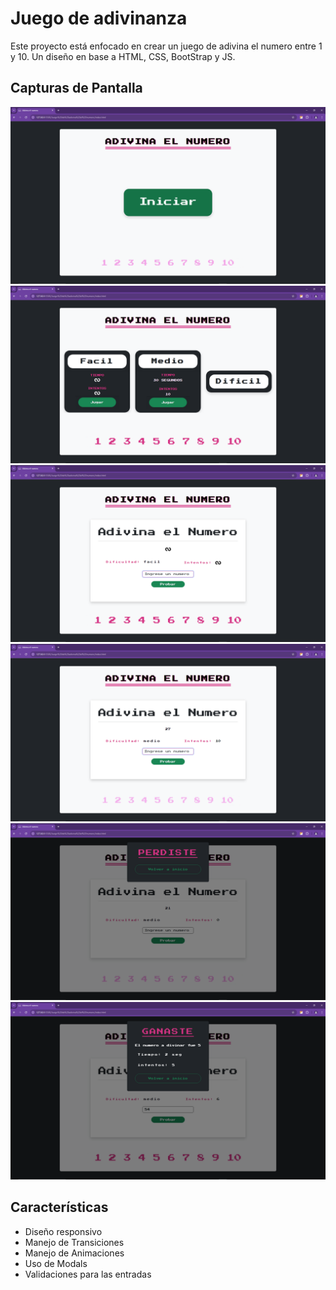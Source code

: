 # Juego de adivinanza

Este proyecto está enfocado en crear un juego de adivina el numero entre 1 y 10. Un diseño en base a HTML, CSS, BootStrap y JS.

## Capturas de Pantalla

![Inicio](./capturas/inicio.png)
![SelectNivel](./capturas/select%20nivel.png)
![Game1](./capturas/game1.png)
![Game2](./capturas/game2.png)
![ModalLoss](./capturas/modal%20Loss.png)
![ModalWin](./capturas/Modal%20Win.png)


## Características

- Diseño responsivo
- Manejo de Transiciones
- Manejo de Animaciones
- Uso de Modals
- Validaciones para las entradas

